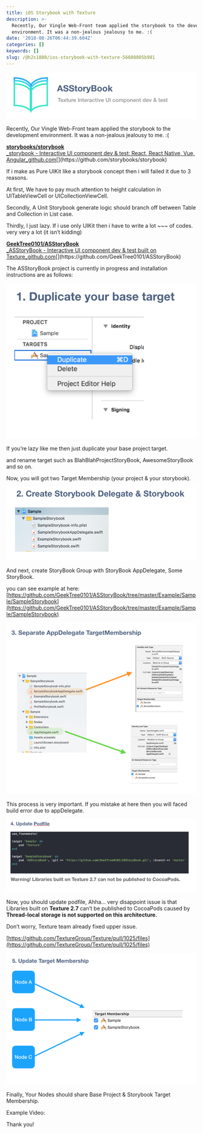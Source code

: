 ```yaml
---
title: iOS Storybook with Texture
description: >-
  Recently, Our Vingle Web-Front team applied the storybook to the development
  environment. It was a non-jealous jealousy to me. :(
date: '2018-08-26T06:44:39.604Z'
categories: []
keywords: []
slug: /@h2s1880/ios-storybook-with-texture-56608805b981
---
```


![](/images/blog/1__gLbtMlSs1A4bn73s7uoVaQ.png)

Recently, Our Vingle Web-Front team applied the storybook to the development environment. It was a non-jealous jealousy to me. :(

[**storybooks/storybook**  
_storybook - Interactive UI component dev & test: React, React Native, Vue, Angular_github.com](https://github.com/storybooks/storybook "https://github.com/storybooks/storybook")[](https://github.com/storybooks/storybook)

If i make as Pure UIKit like a storybook concept then i will failed it due to 3 reasons.

At first, We have to pay much attention to height calculation in UITableViewCell or UICollectionViewCell.

Secondly, A Unit Storybook generate logic should branch off between Table and Collection in List case.

Thirdly, I just lazy. If i use only UIKit then i have to write a lot ~~~ of codes. very very a lot (it isn’t kidding)

[**GeekTree0101/ASStoryBook**  
_ASStoryBook - Interactive UI component dev & test built on Texture_github.com](https://github.com/GeekTree0101/ASStoryBook "https://github.com/GeekTree0101/ASStoryBook")[](https://github.com/GeekTree0101/ASStoryBook)

The ASStoryBook project is currently in progress and installation instructions are as follows:

![](/images/blog/1__Y6TkJPUpWaZwbJ__6C5b7xA.png)

If you’re lazy like me then just duplicate your base project target.

and rename target such as BlahBlahProjectStoryBook, AwesomeStoryBook and so on.

Now, you will got two Target Membership (your project & your storybook).

![](/images/blog/1__Wz9__WQ32fPfeZumjGJW2QA.png)

And next, create StoryBook Group with StoryBook AppDelegate, Some StoryBook.

you can see example at here: [https://github.com/GeekTree0101/ASStoryBook/tree/master/Example/Sample/SampleStorybook](https://github.com/GeekTree0101/ASStoryBook/tree/master/Example/Sample/SampleStorybook)

![](/images/blog/1__dxVkOzwcNgEyoTOvDbqbyA.png)

This process is very important. If you mistake at here then you will faced build error due to appDelegate.

![](/images/blog/1__i57SsgeyBoYAX__meQo__ZtA.png)

Now, you should update podfile, Ahha… very disappoint issue is that Libraries built on **Texture 2.7** can’t be published to CocoaPods caused by **Thread-local storage is not supported on this architecture.**

Don’t worry, Texture team already fixed upper issue.

[https://github.com/TextureGroup/Texture/pull/1025/files](https://github.com/TextureGroup/Texture/pull/1025/files)

![](/images/blog/1__OcoyIK3m5pR__6nvwqK__MsQ.png)

Finally, Your Nodes should share Base Project & Storybook Target Membership.

Example Video:

Thank you!